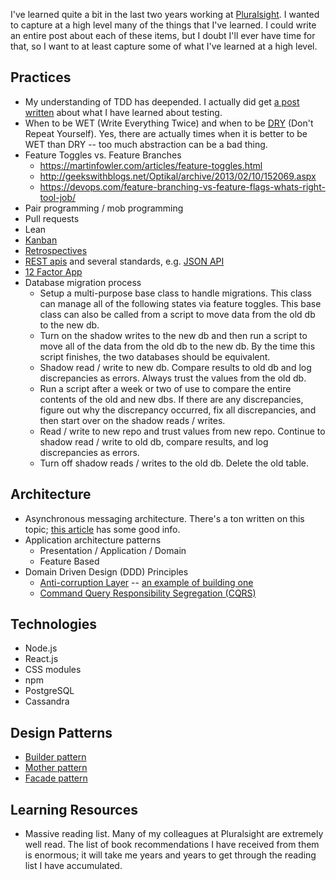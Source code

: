I've learned quite a bit in the last two years working at [Pluralsight](https://www.pluralsight.com/). I wanted to capture at a high level many of the things that I've learned. I could write an entire post about each of these items, but I doubt I'll ever have time for that, so I want to at least capture some of what I've learned at a high level.

## Practices

- My understanding of TDD has deepended. I actually did get [a post written](/posts/yr2017/details-on-tdd) about what I have learned about testing.
- When to be WET (Write Everything Twice) and when to be [DRY](https://en.wikipedia.org/wiki/Don%27t_repeat_yourself) (Don't Repeat Yourself). Yes, there are actually times when it is better to be WET than DRY -- too much abstraction can be a bad thing.
- Feature Toggles vs. Feature Branches
    - https://martinfowler.com/articles/feature-toggles.html
    - http://geekswithblogs.net/Optikal/archive/2013/02/10/152069.aspx
    - https://devops.com/feature-branching-vs-feature-flags-whats-right-tool-job/
- Pair programming / mob programming
- Pull requests
- Lean
- [Kanban](http://kanbanblog.com/explained/)
- [Retrospectives](https://www.agilealliance.org/agile-retrospectives-as-a-tool-for-team-learning/)
- [REST apis](http://www.restapitutorial.com/) and several standards, e.g. [JSON API](http://jsonapi.org/)
- [12 Factor App](https://12factor.net/)
- Database migration process
    - Setup a multi-purpose base class to handle migrations. This class can manage all of the following states via feature toggles. This base class can also be called from a script to move data from the old db to the new db.
    - Turn on the shadow writes to the new db and then run a script to move all of the data from the old db to the new db. By the time this script finishes, the two databases should be equivalent.
    - Shadow read / write to new db. Compare results to old db and log discrepancies as errors. Always trust the values from the old db. 
    - Run a script after a week or two of use to compare the entire contents of the old and new dbs. If there are any discrepancies, figure out why the discrepancy occurred, fix all discrepancies, and then start over on the shadow reads / writes.
    - Read / write to new repo and trust values from new repo. Continue to shadow read / write to old db, compare results, and log discrepancies as errors.
    - Turn off shadow reads / writes to the old db. Delete the old table.

## Architecture

- Asynchronous messaging architecture. There's a ton written on this topic; [this article](https://www.infoq.com/articles/integration-mistakes) has some good info.
- Application architecture patterns
    - Presentation / Application / Domain
    - Feature Based
- Domain Driven Design (DDD) Principles
    - [Anti-corruption Layer](http://ddd.fed.wiki.org/view/welcome-visitors/view/anticorruption-layer) -- [an example of building one](https://martinfowler.com/articles/refactoring-external-service.html)
    - [Command Query Responsibility Segregation (CQRS)](https://martinfowler.com/bliki/CQRS.html)

## Technologies

- Node.js
- React.js
- CSS modules
- npm
- PostgreSQL
- Cassandra

## Design Patterns

- [Builder pattern](https://en.wikipedia.org/wiki/Builder_pattern)
- [Mother pattern](https://www.martinfowler.com/bliki/ObjectMother.html)
- [Facade pattern](http://www.tutorialspoint.com/design_pattern/facade_pattern.htm)

## Learning Resources

- Massive reading list. Many of my colleagues at Pluralsight are extremely well read. The list of book recommendations I have received from them is enormous; it will take me years and years to get through the reading list I have accumulated.
